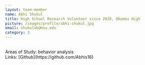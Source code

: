 ```yaml
---
layout: team-member
name: Abhi Shukul
title: High School Research Volunteer since 2020, Okemos High
picture: /images/profile/abhi-shukul.jpg
email: shukulab@msu.edu
category: 3
---
```


<br/>
Areas of Study: behavior analysis
<br/>
Links: [Github](https://github.com/Abhis16)